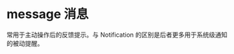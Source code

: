 # message 消息
常用于主动操作后的反馈提示。与 Notification 的区别是后者更多用于系统级通知的被动提醒。
<clientOnly>
  <message-demos></message-demos>
</clientOnly>
